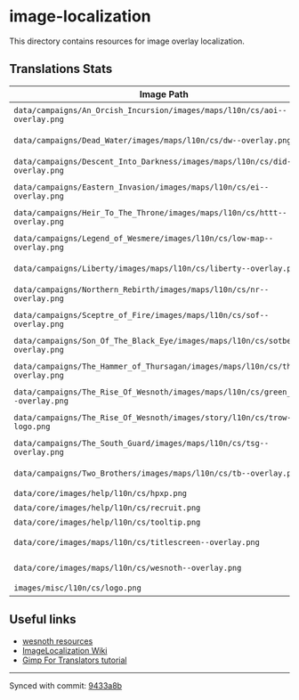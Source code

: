 # image-localization
This directory contains resources for image overlay localization.

## Translations Stats
| Image Path                                                                       | Status        |
| -------------------------------------------------------------------------------- |:-------------:|
| `data/campaigns/An_Orcish_Incursion/images/maps/l10n/cs/aoi--overlay.png`        | doesn't exist |
| `data/campaigns/Dead_Water/images/maps/l10n/cs/dw--overlay.png`                  | doesn't exist |
| `data/campaigns/Descent_Into_Darkness/images/maps/l10n/cs/did--overlay.png`      | doesn't exist |
| `data/campaigns/Eastern_Invasion/images/maps/l10n/cs/ei--overlay.png`            | doesn't exist |
| `data/campaigns/Heir_To_The_Throne/images/maps/l10n/cs/httt--overlay.png`        | doesn't exist |
| `data/campaigns/Legend_of_Wesmere/images/l10n/cs/low-map--overlay.png`           | doesn't exist |
| `data/campaigns/Liberty/images/maps/l10n/cs/liberty--overlay.png`                | doesn't exist |
| `data/campaigns/Northern_Rebirth/images/maps/l10n/cs/nr--overlay.png`            | doesn't exist |
| `data/campaigns/Sceptre_of_Fire/images/maps/l10n/cs/sof--overlay.png`            | doesn't exist |
| `data/campaigns/Son_Of_The_Black_Eye/images/maps/l10n/cs/sotbe--overlay.png`     | doesn't exist |
| `data/campaigns/The_Hammer_of_Thursagan/images/maps/l10n/cs/thot--overlay.png`   | doesn't exist |
| `data/campaigns/The_Rise_Of_Wesnoth/images/maps/l10n/cs/green_isle--overlay.png` | doesn't exist |
| `data/campaigns/The_Rise_Of_Wesnoth/images/story/l10n/cs/trow-logo.png`          | doesn't exist |
| `data/campaigns/The_South_Guard/images/maps/l10n/cs/tsg--overlay.png`            | doesn't exist |
| `data/campaigns/Two_Brothers/images/maps/l10n/cs/tb--overlay.png`                | doesn't exist |
| `data/core/images/help/l10n/cs/hpxp.png`                                         |    outdated   |
| `data/core/images/help/l10n/cs/recruit.png`                                      |    outdated   |
| `data/core/images/help/l10n/cs/tooltip.png`                                      |    outdated   |
| `data/core/images/maps/l10n/cs/titlescreen--overlay.png`                         | doesn't exist |
| `data/core/images/maps/l10n/cs/wesnoth--overlay.png`                             | doesn't exist |
| `images/misc/l10n/cs/logo.png`                                                   |      OK       |

## Useful links
* [wesnoth resources](https://github.com/wesnoth/resources)
* [ImageLocalization Wiki](https://wiki.wesnoth.org/ImageLocalization)
* [Gimp For Translators tutorial](https://wiki.wesnoth.org/ImageLocalization#Gimp_For_Translators)

---
Synced with commit: [9433a8b](https://github.com/wesnoth/resources/tree/9433a8b8fb8ea30f5bf5c12b8db36182676c1477)
